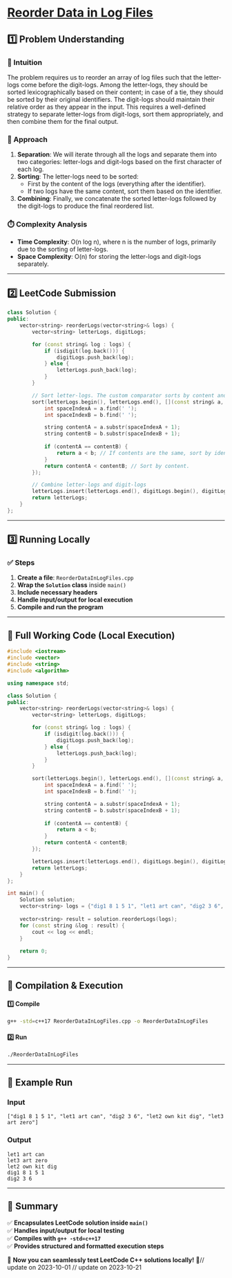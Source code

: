 # **[Reorder Data in Log Files](https://leetcode.com/problems/reorder-data-in-log-files/description/)**  

## **1️⃣ Problem Understanding**  
### **📌 Intuition**  
The problem requires us to reorder an array of log files such that the letter-logs come before the digit-logs. Among the letter-logs, they should be sorted lexicographically based on their content; in case of a tie, they should be sorted by their original identifiers. The digit-logs should maintain their relative order as they appear in the input. This requires a well-defined strategy to separate letter-logs from digit-logs, sort them appropriately, and then combine them for the final output.

### **🚀 Approach**  
1. **Separation**: We will iterate through all the logs and separate them into two categories: letter-logs and digit-logs based on the first character of each log. 
2. **Sorting**: The letter-logs need to be sorted:
   - First by the content of the logs (everything after the identifier).
   - If two logs have the same content, sort them based on the identifier.
3. **Combining**: Finally, we concatenate the sorted letter-logs followed by the digit-logs to produce the final reordered list.

### **⏱️ Complexity Analysis**  
- **Time Complexity**: O(n log n), where n is the number of logs, primarily due to the sorting of letter-logs.    
- **Space Complexity**: O(n) for storing the letter-logs and digit-logs separately.

---  

## **2️⃣ LeetCode Submission**  
```cpp
class Solution {
public:
    vector<string> reorderLogs(vector<string>& logs) {
        vector<string> letterLogs, digitLogs;

        for (const string& log : logs) {
            if (isdigit(log.back())) {
                digitLogs.push_back(log);
            } else {
                letterLogs.push_back(log);
            }
        }

        // Sort letter-logs. The custom comparator sorts by content and then by identifier.
        sort(letterLogs.begin(), letterLogs.end(), [](const string& a, const string& b) {
            int spaceIndexA = a.find(' ');
            int spaceIndexB = b.find(' ');

            string contentA = a.substr(spaceIndexA + 1);
            string contentB = b.substr(spaceIndexB + 1);
            
            if (contentA == contentB) {
                return a < b; // If contents are the same, sort by identifier.
            }
            return contentA < contentB; // Sort by content.
        });

        // Combine letter-logs and digit-logs
        letterLogs.insert(letterLogs.end(), digitLogs.begin(), digitLogs.end());
        return letterLogs;
    }
};  
```  

---  

## **3️⃣ Running Locally**  
### **✅ Steps**  
1. **Create a file**: `ReorderDataInLogFiles.cpp`  
2. **Wrap the `Solution` class** inside `main()`  
3. **Include necessary headers**  
4. **Handle input/output for local execution**  
5. **Compile and run the program**  

---  

## **📝 Full Working Code (Local Execution)**  
```cpp
#include <iostream>
#include <vector>
#include <string>
#include <algorithm>

using namespace std;

class Solution {
public:
    vector<string> reorderLogs(vector<string>& logs) {
        vector<string> letterLogs, digitLogs;

        for (const string& log : logs) {
            if (isdigit(log.back())) {
                digitLogs.push_back(log);
            } else {
                letterLogs.push_back(log);
            }
        }

        sort(letterLogs.begin(), letterLogs.end(), [](const string& a, const string& b) {
            int spaceIndexA = a.find(' ');
            int spaceIndexB = b.find(' ');

            string contentA = a.substr(spaceIndexA + 1);
            string contentB = b.substr(spaceIndexB + 1);
            
            if (contentA == contentB) {
                return a < b;
            }
            return contentA < contentB;
        });

        letterLogs.insert(letterLogs.end(), digitLogs.begin(), digitLogs.end());
        return letterLogs;
    }
};

int main() {
    Solution solution;
    vector<string> logs = {"dig1 8 1 5 1", "let1 art can", "dig2 3 6", "let2 own kit dig", "let3 art zero"};
    
    vector<string> result = solution.reorderLogs(logs);
    for (const string &log : result) {
        cout << log << endl;
    }
    
    return 0;
}
```  

---  

## **🔧 Compilation & Execution**  
#### **1️⃣ Compile**  
```bash
g++ -std=c++17 ReorderDataInLogFiles.cpp -o ReorderDataInLogFiles
```  

#### **2️⃣ Run**  
```bash
./ReorderDataInLogFiles
```  

---  

## **🎯 Example Run**  
### **Input**  
```
["dig1 8 1 5 1", "let1 art can", "dig2 3 6", "let2 own kit dig", "let3 art zero"]
```  
### **Output**  
```
let1 art can
let3 art zero
let2 own kit dig
dig1 8 1 5 1
dig2 3 6
```  

---  

## **📌 Summary**  
✅ **Encapsulates LeetCode solution inside `main()`**  
✅ **Handles input/output for local testing**  
✅ **Compiles with `g++ -std=c++17`**  
✅ **Provides structured and formatted execution steps**  

🚀 **Now you can seamlessly test LeetCode C++ solutions locally!** 🚀// update on 2023-10-01
// update on 2023-10-21
